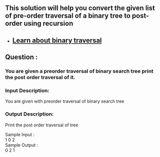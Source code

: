 ## This solution will help you convert the given list of pre-order traversal of a binary tree to post-order using recursion

* ## [Learn about binary traversal](https://www.geeksforgeeks.org/tree-traversals-inorder-preorder-and-postorder/)

## Question : 

### You are given a preorder traversal of binary search tree print the post order traversal of it.

### Input Description:
You are given with preorder traversal of binary search tree

### Output Description:
Print the post order traversal of tree

Sample Input : <br/>
1 0 2 <br/>
Sample Output : <br/>
0 2 1
